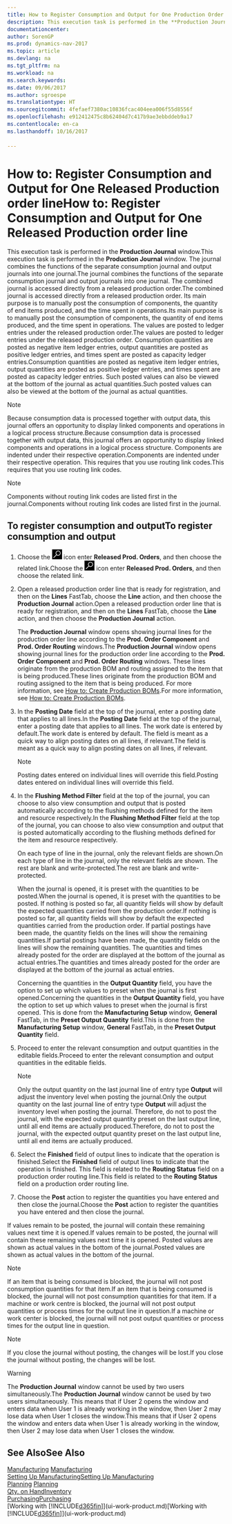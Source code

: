 ```yaml
---
title: How to Register Consumption and Output for One Production Order
description: This execution task is performed in the **Production Journal** window. The journal combines the functions of the separate consumption journal and output journals into one journal. The combined journal is accessed directly from a released production order. Its main purpose is to manually post the consumption of components, the quantity of end items produced, and the time spent in operations.
documentationcenter: 
author: SorenGP
ms.prod: dynamics-nav-2017
ms.topic: article
ms.devlang: na
ms.tgt_pltfrm: na
ms.workload: na
ms.search.keywords: 
ms.date: 09/06/2017
ms.author: sgroespe
ms.translationtype: HT
ms.sourcegitcommit: 4fefaef7380ac10836fcac404eea006f55d8556f
ms.openlocfilehash: e912412475c8b62404d7c417b9ae3ebbddeb9a17
ms.contentlocale: en-ca
ms.lasthandoff: 10/16/2017

---
```

# <a name="how-to-register-consumption-and-output-for-one-released-production-order-line"></a><span data-ttu-id="8bd59-106">How to: Register Consumption and Output for One Released Production order line</span><span class="sxs-lookup"><span data-stu-id="8bd59-106">How to: Register Consumption and Output for One Released Production order line</span></span>
<span data-ttu-id="8bd59-107">This execution task is performed in the **Production Journal** window.</span><span class="sxs-lookup"><span data-stu-id="8bd59-107">This execution task is performed in the **Production Journal** window.</span></span> <span data-ttu-id="8bd59-108">The journal combines the functions of the separate consumption journal and output journals into one journal.</span><span class="sxs-lookup"><span data-stu-id="8bd59-108">The journal combines the functions of the separate consumption journal and output journals into one journal.</span></span> <span data-ttu-id="8bd59-109">The combined journal is accessed directly from a released production order.</span><span class="sxs-lookup"><span data-stu-id="8bd59-109">The combined journal is accessed directly from a released production order.</span></span> <span data-ttu-id="8bd59-110">Its main purpose is to manually post the consumption of components, the quantity of end items produced, and the time spent in operations.</span><span class="sxs-lookup"><span data-stu-id="8bd59-110">Its main purpose is to manually post the consumption of components, the quantity of end items produced, and the time spent in operations.</span></span> <span data-ttu-id="8bd59-111">The values are posted to ledger entries under the released production order.</span><span class="sxs-lookup"><span data-stu-id="8bd59-111">The values are posted to ledger entries under the released production order.</span></span> <span data-ttu-id="8bd59-112">Consumption quantities are posted as negative item ledger entries, output quantities are posted as positive ledger entries, and times spent are posted as capacity ledger entries.</span><span class="sxs-lookup"><span data-stu-id="8bd59-112">Consumption quantities are posted as negative item ledger entries, output quantities are posted as positive ledger entries, and times spent are posted as capacity ledger entries.</span></span> <span data-ttu-id="8bd59-113">Such posted values can also be viewed at the bottom of the journal as actual quantities.</span><span class="sxs-lookup"><span data-stu-id="8bd59-113">Such posted values can also be viewed at the bottom of the journal as actual quantities.</span></span>  

> [!NOTE]  
>  <span data-ttu-id="8bd59-114">Because consumption data is processed together with output data, this journal offers an opportunity to display linked components and operations in a logical process structure.</span><span class="sxs-lookup"><span data-stu-id="8bd59-114">Because consumption data is processed together with output data, this journal offers an opportunity to display linked components and operations in a logical process structure.</span></span> <span data-ttu-id="8bd59-115">Components are indented under their respective operation.</span><span class="sxs-lookup"><span data-stu-id="8bd59-115">Components are indented under their respective operation.</span></span> <span data-ttu-id="8bd59-116">This requires that you use routing link codes.</span><span class="sxs-lookup"><span data-stu-id="8bd59-116">This requires that you use routing link codes.</span></span>  

> [!NOTE]  
>  <span data-ttu-id="8bd59-117">Components without routing link codes are listed first in the journal.</span><span class="sxs-lookup"><span data-stu-id="8bd59-117">Components without routing link codes are listed first in the journal.</span></span>  

## <a name="to-register-consumption-and-output"></a><span data-ttu-id="8bd59-118">To register consumption and output</span><span class="sxs-lookup"><span data-stu-id="8bd59-118">To register consumption and output</span></span>  
1.  <span data-ttu-id="8bd59-119">Choose the ![Search for Page or Report](media/ui-search/search_small.png "Search for Page or Report icon") icon enter **Released Prod. Orders**, and then choose the related link.</span><span class="sxs-lookup"><span data-stu-id="8bd59-119">Choose the ![Search for Page or Report](media/ui-search/search_small.png "Search for Page or Report icon") icon enter **Released Prod. Orders**, and then choose the related link.</span></span>  
2.  <span data-ttu-id="8bd59-120">Open a released production order line that is ready for registration, and then on the **Lines** FastTab, choose the **Line** action, and then choose the **Production Journal** action.</span><span class="sxs-lookup"><span data-stu-id="8bd59-120">Open a released production order line that is ready for registration, and then on the **Lines** FastTab, choose the **Line** action, and then choose the **Production Journal** action.</span></span>  

    <span data-ttu-id="8bd59-121">The **Production Journal** window opens showing journal lines for the production order line according to the **Prod. Order Component** and **Prod. Order Routing** windows.</span><span class="sxs-lookup"><span data-stu-id="8bd59-121">The **Production Journal** window opens showing journal lines for the production order line according to the **Prod. Order Component** and **Prod. Order Routing** windows.</span></span> <span data-ttu-id="8bd59-122">These lines originate from the production BOM and routing assigned to the item that is being produced.</span><span class="sxs-lookup"><span data-stu-id="8bd59-122">These lines originate from the production BOM and routing assigned to the item that is being produced.</span></span> <span data-ttu-id="8bd59-123">For more information, see [How to: Create Production BOMs](production-how-to-create-routings.md).</span><span class="sxs-lookup"><span data-stu-id="8bd59-123">For more information, see [How to: Create Production BOMs](production-how-to-create-routings.md).</span></span>  

3.  <span data-ttu-id="8bd59-124">In the **Posting Date** field at the top of the journal, enter a posting date that applies to all lines.</span><span class="sxs-lookup"><span data-stu-id="8bd59-124">In the **Posting Date** field at the top of the journal, enter a posting date that applies to all lines.</span></span> <span data-ttu-id="8bd59-125">The work date is entered by default.</span><span class="sxs-lookup"><span data-stu-id="8bd59-125">The work date is entered by default.</span></span> <span data-ttu-id="8bd59-126">The field is meant as a quick way to align posting dates on all lines, if relevant.</span><span class="sxs-lookup"><span data-stu-id="8bd59-126">The field is meant as a quick way to align posting dates on all lines, if relevant.</span></span>  

    > [!NOTE]  
    >  <span data-ttu-id="8bd59-127">Posting dates entered on individual lines will override this field.</span><span class="sxs-lookup"><span data-stu-id="8bd59-127">Posting dates entered on individual lines will override this field.</span></span>  

4.  <span data-ttu-id="8bd59-128">In the **Flushing Method Filter** field at the top of the journal, you can choose to also view consumption and output that is posted automatically according to the flushing methods defined for the item and resource respectively.</span><span class="sxs-lookup"><span data-stu-id="8bd59-128">In the **Flushing Method Filter** field at the top of the journal, you can choose to also view consumption and output that is posted automatically according to the flushing methods defined for the item and resource respectively.</span></span>  

    <span data-ttu-id="8bd59-129">On each type of line in the journal, only the relevant fields are shown.</span><span class="sxs-lookup"><span data-stu-id="8bd59-129">On each type of line in the journal, only the relevant fields are shown.</span></span> <span data-ttu-id="8bd59-130">The rest are blank and write-protected.</span><span class="sxs-lookup"><span data-stu-id="8bd59-130">The rest are blank and write-protected.</span></span>  

    <span data-ttu-id="8bd59-131">When the journal is opened, it is preset with the quantities to be posted.</span><span class="sxs-lookup"><span data-stu-id="8bd59-131">When the journal is opened, it is preset with the quantities to be posted.</span></span> <span data-ttu-id="8bd59-132">If nothing is posted so far, all quantity fields will show by default the expected quantities carried from the production order.</span><span class="sxs-lookup"><span data-stu-id="8bd59-132">If nothing is posted so far, all quantity fields will show by default the expected quantities carried from the production order.</span></span> <span data-ttu-id="8bd59-133">If partial postings have been made, the quantity fields on the lines will show the remaining quantities.</span><span class="sxs-lookup"><span data-stu-id="8bd59-133">If partial postings have been made, the quantity fields on the lines will show the remaining quantities.</span></span> <span data-ttu-id="8bd59-134">The quantities and times already posted for the order are displayed at the bottom of the journal as actual entries.</span><span class="sxs-lookup"><span data-stu-id="8bd59-134">The quantities and times already posted for the order are displayed at the bottom of the journal as actual entries.</span></span>  

    <span data-ttu-id="8bd59-135">Concerning the quantities in the **Output Quantity** field, you have the option to set up which values to preset when the journal is first opened.</span><span class="sxs-lookup"><span data-stu-id="8bd59-135">Concerning the quantities in the **Output Quantity** field, you have the option to set up which values to preset when the journal is first opened.</span></span> <span data-ttu-id="8bd59-136">This is done from the **Manufacturing Setup** window, **General** FastTab, in the **Preset Output Quantity** field.</span><span class="sxs-lookup"><span data-stu-id="8bd59-136">This is done from the **Manufacturing Setup** window, **General** FastTab, in the **Preset Output Quantity** field.</span></span> 

5.  <span data-ttu-id="8bd59-137">Proceed to enter the relevant consumption and output quantities in the editable fields.</span><span class="sxs-lookup"><span data-stu-id="8bd59-137">Proceed to enter the relevant consumption and output quantities in the editable fields.</span></span>  

    > [!NOTE]  
    >  <span data-ttu-id="8bd59-138">Only the output quantity on the last journal line of entry type **Output** will adjust the inventory level when posting the journal.</span><span class="sxs-lookup"><span data-stu-id="8bd59-138">Only the output quantity on the last journal line of entry type **Output** will adjust the inventory level when posting the journal.</span></span> <span data-ttu-id="8bd59-139">Therefore, do not to post the journal, with the expected output quantity preset on the last output line, until all end items are actually produced.</span><span class="sxs-lookup"><span data-stu-id="8bd59-139">Therefore, do not to post the journal, with the expected output quantity preset on the last output line, until all end items are actually produced.</span></span>  

6.  <span data-ttu-id="8bd59-140">Select the **Finished** field of output lines to indicate that the operation is finished.</span><span class="sxs-lookup"><span data-stu-id="8bd59-140">Select the **Finished** field of output lines to indicate that the operation is finished.</span></span> <span data-ttu-id="8bd59-141">This field is related to the **Routing Status** field on a production order routing line.</span><span class="sxs-lookup"><span data-stu-id="8bd59-141">This field is related to the **Routing Status** field on a production order routing line.</span></span>  
7.  <span data-ttu-id="8bd59-142">Choose the **Post** action to register the quantities you have entered and then close the journal.</span><span class="sxs-lookup"><span data-stu-id="8bd59-142">Choose the **Post** action to register the quantities you have entered and then close the journal.</span></span>  

<span data-ttu-id="8bd59-143">If values remain to be posted, the journal will contain these remaining values next time it is opened.</span><span class="sxs-lookup"><span data-stu-id="8bd59-143">If values remain to be posted, the journal will contain these remaining values next time it is opened.</span></span> <span data-ttu-id="8bd59-144">Posted values are shown as actual values in the bottom of the journal.</span><span class="sxs-lookup"><span data-stu-id="8bd59-144">Posted values are shown as actual values in the bottom of the journal.</span></span>  

> [!NOTE]  
>  <span data-ttu-id="8bd59-145"> If an item that is being consumed is blocked, the journal will not post consumption quantities for that item.</span><span class="sxs-lookup"><span data-stu-id="8bd59-145">If an item that is being consumed is blocked, the journal will not post consumption quantities for that item.</span></span> <span data-ttu-id="8bd59-146">If a machine or work centre is blocked, the journal will not post output quantities or process times for the output line in question.</span><span class="sxs-lookup"><span data-stu-id="8bd59-146">If a machine or work center is blocked, the journal will not post output quantities or process times for the output line in question.</span></span>  

> [!NOTE]  
>  <span data-ttu-id="8bd59-147">If you close the journal without posting, the changes will be lost.</span><span class="sxs-lookup"><span data-stu-id="8bd59-147">If you close the journal without posting, the changes will be lost.</span></span>  

> [!WARNING]  
>  <span data-ttu-id="8bd59-148">The **Production Journal** window cannot be used by two users simultaneously.</span><span class="sxs-lookup"><span data-stu-id="8bd59-148">The **Production Journal** window cannot be used by two users simultaneously.</span></span> <span data-ttu-id="8bd59-149">This means that if User 2 opens the window and enters data when User 1 is already working in the window, then User 2 may lose data when User 1 closes the window.</span><span class="sxs-lookup"><span data-stu-id="8bd59-149">This means that if User 2 opens the window and enters data when User 1 is already working in the window, then User 2 may lose data when User 1 closes the window.</span></span>  

## <a name="see-also"></a><span data-ttu-id="8bd59-150">See Also</span><span class="sxs-lookup"><span data-stu-id="8bd59-150">See Also</span></span>  
<span data-ttu-id="8bd59-151">[Manufacturing](production-manage-manufacturing.md)  </span><span class="sxs-lookup"><span data-stu-id="8bd59-151">[Manufacturing](production-manage-manufacturing.md)  </span></span>  
[<span data-ttu-id="8bd59-152">Setting Up Manufacturing</span><span class="sxs-lookup"><span data-stu-id="8bd59-152">Setting Up Manufacturing</span></span>](production-configure-production-processes.md)  
<span data-ttu-id="8bd59-153">[Planning](production-planning.md)    </span><span class="sxs-lookup"><span data-stu-id="8bd59-153">[Planning](production-planning.md)    </span></span>  
[<span data-ttu-id="8bd59-154">Qty. on Hand</span><span class="sxs-lookup"><span data-stu-id="8bd59-154">Inventory</span></span>](inventory-manage-inventory.md)  
[<span data-ttu-id="8bd59-155">Purchasing</span><span class="sxs-lookup"><span data-stu-id="8bd59-155">Purchasing</span></span>](purchasing-manage-purchasing.md)  
<span data-ttu-id="8bd59-156">[Working with [!INCLUDE[d365fin](includes/d365fin_md.md)]](ui-work-product.md)</span><span class="sxs-lookup"><span data-stu-id="8bd59-156">[Working with [!INCLUDE[d365fin](includes/d365fin_md.md)]](ui-work-product.md)</span></span>


